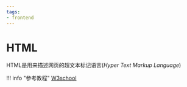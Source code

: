 ```yaml
---
tags:
- frontend
---
```


# HTML

HTML是用来描述网页的超文本标记语言(*Hyper Text Markup Language*)

!!! info "参考教程"
    [W3school](https://www.w3school.com.cn/html/index.asp)
